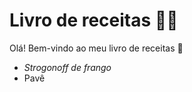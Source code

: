# Livro de receitas :man_cook:

Olá! Bem-vindo ao meu livro de receitas :wave:

- _Strogonoff de frango_ 
- Pavê
